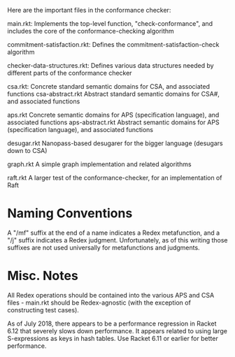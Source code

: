 Here are the important files in the conformance checker:

main.rkt:           Implements the top-level function, "check-conformance", and includes the core of the
                    conformance-checking algorithm

commitment-satisfaction.rkt: Defines the commitment-satisfaction-check algorithm

checker-data-structures.rkt: Defines various data structures needed by different parts of the conformance checker

csa.rkt: 		    Concrete standard semantic domains for CSA, and associated functions
csa-abstract.rkt	Abstract standard semantic domains for CSA#, and associated functions

aps.rkt				Concrete semantic domains for APS (specification language), and associated functions
aps-abstract.rkt    Abstract semantic domains for APS (specification language), and associated functions

desugar.rkt			Nanopass-based desugarer for the bigger language (desugars down to CSA)

graph.rkt           A simple graph implementation and related algorithms

raft.rkt			A larger test of the conformance-checker, for an implementation of Raft

Naming Conventions
==================

A "/mf" suffix at the end of a name indicates a Redex metafunction, and a "/j"
suffix indicates a Redex judgment. Unfortunately, as of this writing those
suffixes are not used universally for metafunctions and judgments.

Misc. Notes
===========

All Redex operations should be contained into the various APS and CSA files -
main.rkt should be Redex-agnostic (with the exception of constructing test
cases).

As of July 2018, there appears to be a performance regression in Racket 6.12
that severely slows down performance. It appears related to using large
S-expressions as keys in hash tables. Use Racket 6.11 or earlier for better
performance.
